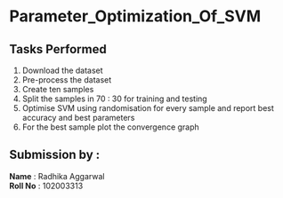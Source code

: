 # Parameter_Optimization_Of_SVM


## Tasks Performed
1. Download the dataset
2. Pre-process the dataset
3. Create ten samples 
4. Split the samples in  70 : 30 for training and testing
5. Optimise SVM using randomisation for every sample and report best accuracy and best parameters
6. For the best sample plot the convergence graph

## Submission by :
**Name** : Radhika Aggarwal
<br>
**Roll No** : 102003313
